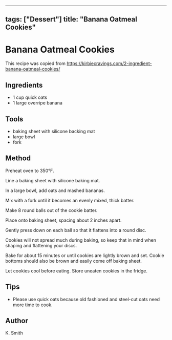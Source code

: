 
---
tags: ["Dessert"]
title: "Banana Oatmeal Cookies"
---

<TagLinks />

# Banana Oatmeal Cookies

This recipe was copied from https://kirbiecravings.com/2-ingredient-banana-oatmeal-cookies/

## Ingredients

- 1 cup quick oats
- 1 large overripe banana

## Tools

- baking sheet with silicone backing mat
- large bowl
- fork

## Method

Preheat oven to 350°F. 

Line a baking sheet with silicone baking mat.

In a large bowl, add oats and mashed bananas. 

Mix with a fork until it becomes an evenly mixed, thick batter. 

Make 8 round balls out of the cookie batter. 

Place onto baking sheet, spacing about 2 inches apart. 

Gently press down on each ball so that it flattens into a round disc. 

Cookies will not spread much during baking, so keep that in mind when shaping and flattening your discs.

Bake for about 15 minutes or until cookies are lightly brown and set. Cookie bottoms should also be brown and easily come off baking sheet.

Let cookies cool before eating. Store uneaten cookies in the fridge.


## Tips

- Please use quick oats because old fashioned and steel-cut oats need more time to cook.

## Author

K. Smith
